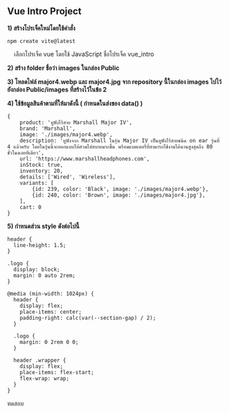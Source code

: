 ## **Vue Intro Project**

**1) สร้างโปรเจ็คใหม่โดยใช้คำสั่ง**
```
npm create vite@latest
```
&nbsp;&nbsp;&nbsp; เลือกโปรเจ็ค vue โดยใช้ JavaScript ชื่อโปรเจ็ค vue_intro

**2) สร้าง folder ชื่อว่า images ในกล่อง Public**

**3) โหลดไฟล์ major4.webp และ major4.jpg จาก repository นี้ในกล่อง images ไปไว้ยังกล่อง Public/images ที่สร้างไว้ในข้อ 2**


**4) ใช้ข้อมูลสินค้าตามที่ให้มาดังนี้ ( กำหนดในส่งของ data() )**
```
{
    product: 'หูฟังไร้สาย Marshall Major IV',
    brand: 'Marshall',
    image: './images/major4.webp',
    description: 'หูฟังจาก Marshall ในรุ่น Major IV เป็นหูฟังไร้สายชนิด on ear รุ่นที่ 4 แล้วครับ โดยในรุ่นนี้จะออกแบบให้สวมใส่สบายมากขึ้น พร้อมแบตเตอรี่ที่สามารถใช้งานได้นานสูงสุดถึง 80 ชั่วโมงเลยทีเดียว',
    url: 'https://www.marshallheadphones.com',
    inStock: true,
    inventory: 20,
    details: ['Wired', 'Wireless'],
    variants: [
        {id: 239, color: 'Black', image: './images/major4.webp'},
        {id: 240, color: 'Brown', image: './images/major4.jpg'},
    ],
    cart: 0
}
```

**5) กำหนดส่วน style ดังต่อไปนี้**
```
header {
  line-height: 1.5;
}

.logo {
  display: block;
  margin: 0 auto 2rem;
}

@media (min-width: 1024px) {
  header {
    display: flex;
    place-items: center;
    padding-right: calc(var(--section-gap) / 2);
  }

  .logo {
    margin: 0 2rem 0 0;
  }

  header .wrapper {
    display: flex;
    place-items: flex-start;
    flex-wrap: wrap;
  }
}
```
ทดสอบ